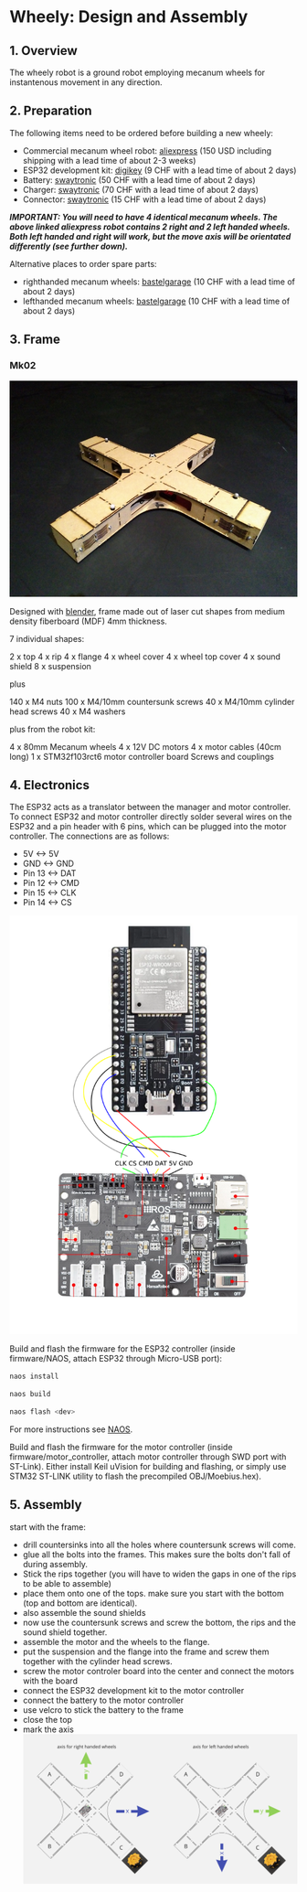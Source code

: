 # Wheely: Design and Assembly

## 1. Overview
The wheely robot is a ground robot employing mecanum wheels for instantenous movement in any direction.

## 2. Preparation
The following items need to be ordered before building a new wheely:
- Commercial mecanum wheel robot: [aliexpress](https://www.aliexpress.com/item/4001193081747.html?spm=a2g0s.9042311.0.0.14964c4ddIATUA) (150 USD including shipping with a lead time of about 2-3 weeks)
- ESP32 development kit: [digikey](https://www.digikey.ch/product-detail/de/espressif-systems/ESP32-DEVKITC-32D/1965-1000-ND/9356990) (9 CHF with a lead time of about 2 days)
- Battery: [swaytronic](https://www.swaytronic.ch/LiPo-Akku---Swaytronic/LiPo-Akku-3S-11-1V-248/35C---70C/swaytronic-lipo-3s-11-1v-3400mah-35c-70c-t.html) (50 CHF with a lead time of about 2 days)
- Charger: [swaytronic](https://www.swaytronic.ch/Ladegeraete/Ladegeraete-12V-DC/up100ac-plus.html) (70 CHF with a lead time of about 2 days)
- Connector: [swaytronic](https://www.swaytronic.ch/LiPo---Zubehoer/LiPo-Stecksysteme---Zubehoer/lipo-stecksystem-new-dean-t-plug-mit-schutzkappe.html) (15 CHF with a lead time of about 2 days)

***IMPORTANT: You will need to have 4 identical mecanum wheels. The above linked aliexpress robot contains 2 right and 2 left handed wheels. Both left handed and right will work, but the move axis will be orientated differently (see further down).***

Alternative places to order spare parts:
- righthanded mecanum wheels: [bastelgarage](https://www.bastelgarage.ch/rechtsdrehendes-80mm-mecanum-omni-wheel-rad) (10 CHF with a lead time of about 2 days)
- lefthanded mecanum wheels: [bastelgarage](https://www.bastelgarage.ch/linksdrehendes-80mm-mecanum-omni-wheel-rad?search=mecanum) (10 CHF with a lead time of about 2 days)

## 3. Frame

### Mk02
![alt text](../../../../../assets/pix/robots/wheely/wheely_mk02.jpg)

Designed with [blender](https://blender.org), frame made out of laser cut shapes from medium density fiberboard (MDF) 4mm thickness.

7 individual shapes:

2 x top
4 x rip
4 x flange
4 x wheel cover
4 x wheel top cover
4 x sound shield
8 x suspension

plus

140 x M4 nuts
100 x M4/10mm countersunk screws
40 x M4/10mm cylinder head screws
40 x M4 washers

plus from the robot kit:

4 x 80mm Mecanum wheels
4 x 12V DC motors
4 x motor cables (40cm long)
1 x STM32f103rct6 motor controller board
Screws and couplings

## 4. Electronics
The ESP32 acts as a translator between the manager and motor controller. To connect ESP32 and motor controller directly solder several wires on the ESP32 and a pin header with 6 pins, which can be plugged into the motor controller. The connections are as follows:
- 5V <-> 5V
- GND <-> GND
- Pin 13 <-> DAT
- Pin 12 <-> CMD
- Pin 15 <-> CLK
- Pin 14 <-> CS

![alt text](../../../../../assets/pix/robots/wheely/electronics/esp32_motor_controller.png)

Build and flash the firmware for the ESP32 controller (inside firmware/NAOS, attach ESP32 through Micro-USB port):
```bash
naos install
```
```bash
naos build
```
```bash
naos flash <dev>
```
For more instructions see [NAOS](https://github.com/256dpi/naos).

Build and flash the firmware for the motor controller (inside firmware/motor_controller, attach motor controller through SWD port with ST-Link). Either install Keil uVision for building and flashing, or simply use STM32 ST-LINK utility to flash the precompiled OBJ/Moebius.hex).

## 5. Assembly

start with the frame:

* drill countersinks into all the holes where countersunk screws will come.
* glue all the bolts into the frames. This makes sure the bolts don't fall of during assembly.
* Stick the rips together (you will have to widen the gaps in one of the rips to be able to assemble)
* place them onto one of the tops. make sure you start with the bottom (top and bottom are identical).
* also assemble the sound shields
* now use the countersunk screws and screw the bottom, the rips and the sound shield together.
* assemble the motor and the wheels to the flange.
* put the suspension and the flange into the frame and screw them together with the cylinder head screws.
* screw the motor controler board into the center and connect the motors with the board
* connect the ESP32 development kit to the motor controller
* connect the battery to the motor controller
* use velcro to stick the battery to the frame
* close the top
* mark the axis
![alt text](../../../../../assets/pix/robots/wheely/axisAndwheels.png)
